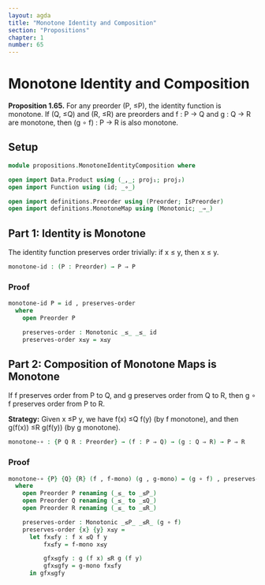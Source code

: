 ```yaml
---
layout: agda
title: "Monotone Identity and Composition"
section: "Propositions"
chapter: 1
number: 65
---
```


# Monotone Identity and Composition

**Proposition 1.65.** For any preorder (P, ≤P), the identity function is monotone. If (Q, ≤Q) and (R, ≤R) are preorders and f : P → Q and g : Q → R are monotone, then (g ∘ f) : P → R is also monotone.

## Setup

```agda
module propositions.MonotoneIdentityComposition where

open import Data.Product using (_,_; proj₁; proj₂)
open import Function using (id; _∘_)

open import definitions.Preorder using (Preorder; IsPreorder)
open import definitions.MonotoneMap using (Monotonic; _⇒_)
```

## Part 1: Identity is Monotone

The identity function preserves order trivially: if x ≤ y, then x ≤ y.

```agda
monotone-id : (P : Preorder) → P ⇒ P
```

### Proof

```agda
monotone-id P = id , preserves-order
  where
    open Preorder P

    preserves-order : Monotonic _≤_ _≤_ id
    preserves-order x≤y = x≤y
```

## Part 2: Composition of Monotone Maps is Monotone

If f preserves order from P to Q, and g preserves order from Q to R, then g ∘ f preserves order from P to R.

**Strategy:** Given x ≤P y, we have f(x) ≤Q f(y) (by f monotone), and then g(f(x)) ≤R g(f(y)) (by g monotone).

```agda
monotone-∘ : {P Q R : Preorder} → (f : P ⇒ Q) → (g : Q ⇒ R) → P ⇒ R
```

### Proof

```agda
monotone-∘ {P} {Q} {R} (f , f-mono) (g , g-mono) = (g ∘ f) , preserves-order
  where
    open Preorder P renaming (_≤_ to _≤P_)
    open Preorder Q renaming (_≤_ to _≤Q_)
    open Preorder R renaming (_≤_ to _≤R_)

    preserves-order : Monotonic _≤P_ _≤R_ (g ∘ f)
    preserves-order {x} {y} x≤y =
      let fx≤fy : f x ≤Q f y
          fx≤fy = f-mono x≤y

          gfx≤gfy : g (f x) ≤R g (f y)
          gfx≤gfy = g-mono fx≤fy
      in gfx≤gfy
```